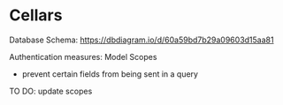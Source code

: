 # Cellars


Database Schema: https://dbdiagram.io/d/60a59bd7b29a09603d15aa81

Authentication measures:
Model Scopes
* prevent certain fields from being sent in a query





TO DO: update scopes
